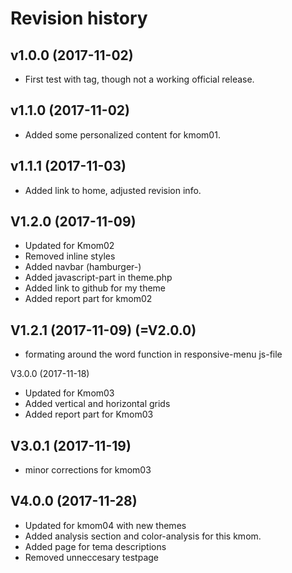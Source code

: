 Revision history
=======================================
v1.0.0 (2017-11-02)
---------------------------------------

* First test with tag, though not a working official release.

v1.1.0 (2017-11-02)
---------------------------------------

* Added some personalized content for kmom01.

v1.1.1 (2017-11-03)
---------------------------------------

* Added link to home, adjusted revision info.

V1.2.0 (2017-11-09)
---------------------------------------

* Updated for Kmom02
* Removed inline styles
* Added navbar (hamburger-)
* Added javascript-part in theme.php
* Added link to github for my theme
* Added report part for kmom02

V1.2.1 (2017-11-09) (=V2.0.0)
---------------------------------------

* formating around the word function in responsive-menu js-file

V3.0.0 (2017-11-18)

* Updated for Kmom03
* Added vertical and horizontal grids
* Added report part for Kmom03  

V3.0.1 (2017-11-19)
---------------------------------------

* minor corrections for kmom03

V4.0.0 (2017-11-28)
---------------------------------------

* Updated for kmom04 with new themes
* Added analysis section and color-analysis for this kmom.
* Added page for tema descriptions
* Removed unneccesary testpage

